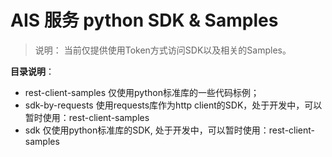 # AIS 服务 python SDK & Samples

> 说明：
> 当前仅提供使用Token方式访问SDK以及相关的Samples。

**目录说明**：
+ rest-client-samples 仅使用python标准库的一些代码标例；
+ sdk-by-requests 使用requests库作为http client的SDK，处于开发中，可以暂时使用：rest-client-samples
+ sdk 仅使用python标准库的SDK, 处于开发中，可以暂时使用：rest-client-samples



